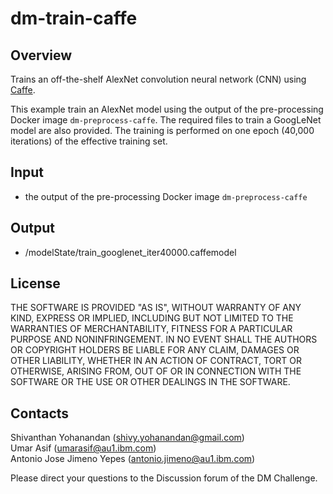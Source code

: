 # dm-train-caffe
## Overview
Trains an off-the-shelf AlexNet convolution neural network (CNN) using [Caffe](http://caffe.berkeleyvision.org/).

This example train an AlexNet model using the output of the pre-processing Docker image `dm-preprocess-caffe`. The required files to train a GoogLeNet model are also provided. The training is performed on one epoch (40,000 iterations) of the effective training set.

## Input
- the output of the pre-processing Docker image `dm-preprocess-caffe`

## Output
- /modelState/train_googlenet_iter40000.caffemodel

## License
THE SOFTWARE IS PROVIDED "AS IS", WITHOUT WARRANTY OF ANY KIND, EXPRESS OR IMPLIED, INCLUDING BUT NOT LIMITED TO THE WARRANTIES OF MERCHANTABILITY, FITNESS FOR A PARTICULAR PURPOSE AND NONINFRINGEMENT. IN NO EVENT SHALL THE AUTHORS OR COPYRIGHT HOLDERS BE LIABLE FOR ANY CLAIM, DAMAGES OR OTHER LIABILITY, WHETHER IN AN ACTION OF CONTRACT, TORT OR OTHERWISE, ARISING FROM, OUT OF OR IN CONNECTION WITH THE SOFTWARE OR THE USE OR OTHER DEALINGS IN THE SOFTWARE.

## Contacts
Shivanthan Yohanandan (shivy.yohanandan@gmail.com)   
Umar Asif (umarasif@au1.ibm.com)   
Antonio Jose Jimeno Yepes (antonio.jimeno@au1.ibm.com)   

Please direct your questions to the Discussion forum of the DM Challenge.
